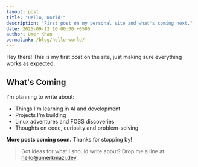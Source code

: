 ```yaml
---
layout: post
title: "Hello, World!"
description: "First post on my personal site and what's coming next."
date: 2025-09-12 10:00:00 +0500
author: Umer Khan
permalink: /blog/hello-world/
---
```


Hey there! This is my first post on the site, just making sure everything works as expected.

## What's Coming

I'm planning to write about:

- Things I'm learning in AI and development
- Projects I'm building
- Linux adventures and FOSS discoveries
- Thoughts on code, curiosity and problem-solving

**More posts coming soon.** Thanks for stopping by!

> Got ideas for what I should write about? Drop me a line at [hello@umerkniazi.dev](mailto:hello@umerkniazi.dev).
